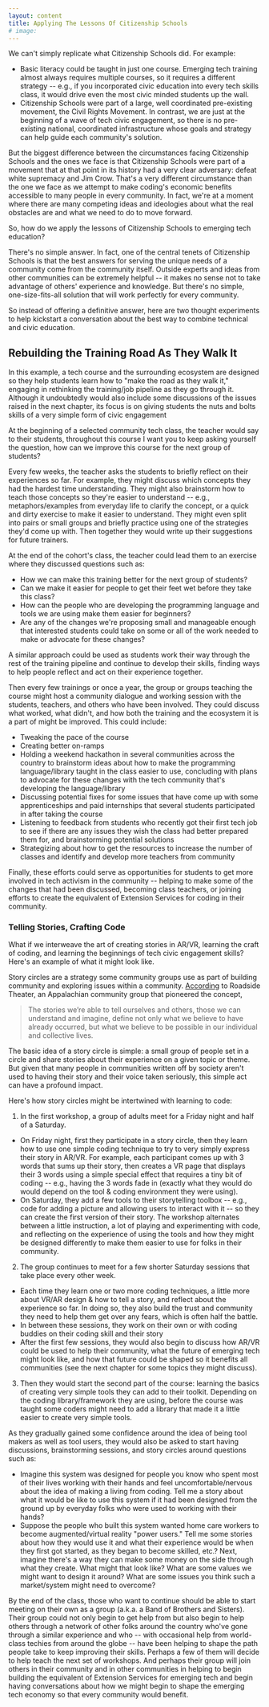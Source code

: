 ```yaml
---
layout: content
title: Applying The Lessons Of Citizenship Schools
# image:
---
```

We can't simply replicate what Citizenship Schools did. For example:

- Basic literacy could be taught in just one course. Emerging tech training almost always requires multiple courses, so it requires a different strategy -- e.g., if you incorporated civic education into every tech skills class, it would drive even the most civic minded students up the wall.
- Citizenship Schools were part of a large, well coordinated pre-existing movement, the Civil Rights Movement. In contrast, we are just at the beginning of a wave of tech civic engagement, so there is no pre-existing national, coordinated infrastructure whose goals and strategy can help guide each community's solution.

But the biggest difference between the circumstances facing Citizenship Schools and the ones we face is that Citizenship Schools were part of a movement that at that point in its history had a very clear adversary: defeat white supremacy and Jim Crow. That's a very different circumstance than the one we face as we attempt to make coding's economic benefits accessible to many people in every community. In fact, we're at a moment where there are many competing ideas and ideologies about what the real obstacles are and what we need to do to move forward.

So, how do we apply the lessons of Citizenship Schools to emerging tech education?

There's no simple answer. In fact, one of the central tenets of Citizenship Schools is that the best answers for serving the unique needs of a community come from the community itself. Outside experts and ideas from other communities can be extremely helpful -- it makes no sense not to take advantage of others' experience and knowledge. But there's no simple, one-size-fits-all solution that will work perfectly for every community.

So instead of offering a definitive answer, here are two thought experiments to help kickstart a conversation about the best way to combine technical and civic education. 

## Rebuilding the Training Road As They Walk It

In this example, a tech course and the surrounding ecosystem are designed so they help students learn how to "make the road as they walk it," engaging in rethinking the training/job pipeline as they go through it.  Although it undoubtedly would also include some discussions of the issues raised in the next chapter, its focus is on giving students the nuts and bolts skills of a very simple form of civic engagement 

At the beginning of a selected community tech class, the teacher would say to their students, throughout this course I want you to keep asking yourself the question, how can we improve this course for the next group of students?

Every few weeks, the teacher asks the students to briefly reflect on their experiences so far. For example, they might discuss which concepts they had the hardest time understanding. They might also brainstorm how to teach those concepts so they're easier to understand -- e.g., metaphors/examples from everyday life to clarify the concept, or a quick and dirty exercise to make it easier to understand. They might even split into pairs or small groups and briefly practice using one of the strategies they'd come up with. Then together they would write up their suggestions for future trainers.

At the end of the cohort's class, the teacher could lead them to an exercise where they discussed questions such as:


- How we can make this training better for the next group of students?
- Can we make it easier for people to get their feet wet before they take this class? 
- How can the people who are developing the programming language and tools we are using make them easier for beginners?
- Are any of the changes we're proposing small and manageable enough that interested students could take on some or all of the work needed to make or advocate for these changes?

A similar approach could be used as students work their way through the rest of the training pipeline and continue to develop their skills, finding ways to help people reflect and act on their experience together.

Then every few trainings or once a year, the group or groups teaching the course might host a community dialogue and working session with the students, teachers, and others who have been involved. They could discuss what worked, what didn't, and how both the training and the ecosystem it is a part of might be improved. This could include:
- Tweaking the pace of the course
- Creating better on-ramps
- Holding a weekend hackathon in several communities across the country to brainstorm ideas about how to make the programming language/library taught in the class easier to use, concluding with plans to advocate for these changes with the tech community that's developing the language/library
- Discussing potential fixes for some issues that have come up with some apprenticeships and paid internships that several students participated in after taking the course
- Listening to feedback from students who recently got their first tech job to see if there are any issues they wish the class had better prepared them for, and brainstorming potential solutions
- Strategizing about how to get the resources to increase the number of classes and identify and develop more teachers from community

Finally, these efforts could serve as opportunities for students to get more involved in tech activism in the community -- helping to make some of the changes that had been discussed, becoming class teachers, or joining efforts to create the equivalent of Extension Services for coding in their community.
 

### Telling Stories, Crafting Code

What if we interweave the art of creating stories in AR/VR, learning the craft of coding, and learning the beginnings of tech civic engagement skills?  Here's an example of what it might look like.

Story circles are a strategy some community groups use as part of building community and exploring issues within a community. [According](https://roadside.org/asset/about-story-circles) to Roadside Theater, an Appalachian community group that pioneered the concept,

> The stories we’re able to tell ourselves and others, those we can understand and imagine, define not only what we believe to have already occurred, but what we believe to be possible in our individual and collective lives.

The basic idea of a story circle is simple: a small group of people set in a circle and share stories about their experience on a given topic or theme. But given that many people in communities written off by society aren't used to having their story and their voice taken seriously, this simple act can have a profound impact.

Here's how story circles might be intertwined with learning to code:

1) In the first workshop, a group of adults meet for a Friday night and half of a Saturday. 

- On Friday night, first they participate in a story circle, then they learn how to use one simple coding technique to try to very simply express their story in AR/VR. For example, each participant comes up with 3 words that sums up their story, then creates a VR page that displays their 3 words using a simple special effect that requires a tiny bit of coding -- e.g., having the 3 words fade in (exactly what they would do would depend on the tool & coding environment they were using). 
- On Saturday, they add a few tools to their storytelling toolbox -- e.g., code for adding a picture and allowing users to interact with it -- so they can create the first version of their story. The workshop alternates between a little instruction, a lot of playing and experimenting with code, and reflecting on the experience of using the tools and how they might be designed differently to make them easier to use for folks in their community. 

2) The group continues to meet for a few shorter Saturday sessions that take place every other week. 

- Each time they learn one or two more coding techniques, a little more about VR/AR design & how to tell a story, and reflect about the experience so far. In doing so, they also build the trust and community they need to help them get over any fears, which is often half the battle.  
- In between these sessions, they work on their own or with coding buddies on their coding skill and their story
- After the first few sessions, they would also begin to discuss how AR/VR could be used to help their community, what the future of emerging tech might look like, and how that future could be shaped so it benefits all communities (see the next chapter for some topics they might discuss).
 
3) Then they would start the second part of the course: learning the basics of creating very simple tools they can add to their toolkit. Depending on the coding library/framework they are using, before the course was taught some coders might need to add a library that made it a little easier to create very simple tools. 

As they gradually gained some confidence around the idea of being tool makers as well as tool users, they would also be asked to start having discussions, brainstorming sessions, and story circles around questions such as:

- Imagine this system was designed for people you know who spent most of their lives working with their hands and feel uncomfortable/nervous about the idea of making a living from coding. Tell me a story about what it would be like to use this system if it had been designed from the ground up by everyday folks who were used to working with their hands? 
- Suppose the people who built this system wanted home care workers to become augmented/virtual reality "power users." Tell me some stories about how they would use it and what their experience would be when they first got started, as they began to become skilled, etc.?  Next, imagine there's a way they can make some money on the side through what they create. What might that look like? What are some values we might want to design it around? What are some issues you think such a market/system might need to overcome?
 
By the end of the class, those who want to continue should be able to start meeting on their own as a group (a.k.a. a Band of Brothers and Sisters). Their group could not only begin to get help from but also begin to help others through a network of other folks around the country who've gone through a similar experience and who -- with occasional help from world-class techies from around the globe --  have been helping to shape the path people take to keep improving their skills. Perhaps a few of them will decide to help teach the next set of workshops. And perhaps their group will join others in their community and in other communities in helping to begin building the equivalent of Extension Services for emerging tech and begin having conversations about how we might begin to shape the emerging tech economy so that every community would benefit.
 

